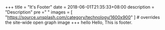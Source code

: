 +++
title = "It's Footer"
date = 2018-06-01T21:35:33+08:00
description = "Description"
pre ="<i class='fa fa-file'></i> "
images = [
  "https://source.unsplash.com/category/technology/1600x900"
] # overrides the site-wide open graph image
+++
hello
Hello, This is footer.

